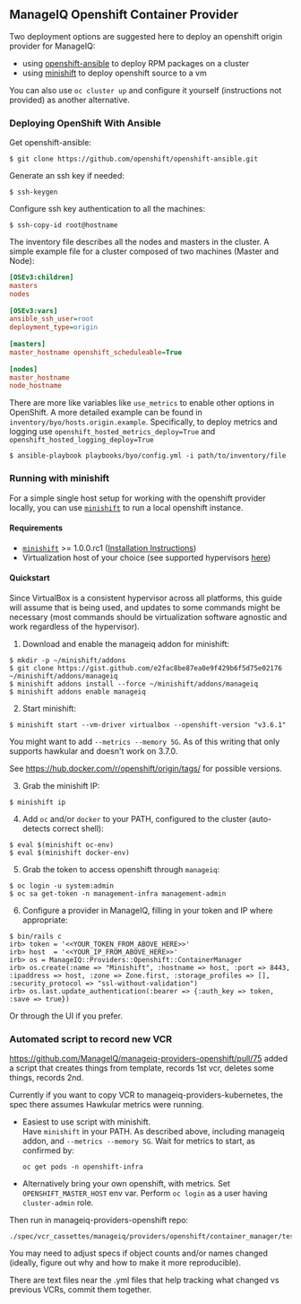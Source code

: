 ## ManageIQ Openshift Container Provider

Two deployment options are suggested here to deploy an openshift origin
provider for ManageIQ:

- using [openshift-ansible](https://github.com/openshift/openshift-ansible) to
  deploy RPM packages on a cluster
- using [minishift](https://github.com/minishift/minishift) to deploy
  openshift source to a vm

You can also use `oc cluster up` and configure it yourself (instructions not
provided) as another alternative.

### Deploying OpenShift With Ansible

Get openshift-ansible:

```console
$ git clone https://github.com/openshift/openshift-ansible.git
```

Generate an ssh key if needed:

```console
$ ssh-keygen
```

Configure ssh key authentication to all the machines:

```console
$ ssh-copy-id root@hostname
```

The inventory file describes all the nodes and masters in the cluster. A simple
example file for a cluster composed of two machines (Master and Node):

```INI
[OSEv3:children]
masters
nodes
 
[OSEv3:vars]
ansible_ssh_user=root
deployment_type=origin
 
[masters]
master_hostname openshift_scheduleable=True
 
[nodes]
master_hostname
node_hostname
```

There are more like variables like `use_metrics` to enable other options in
OpenShift.  A more detailed example can be found in
`inventory/byo/hosts.origin.example`. Specifically, to deploy metrics and
logging use `openshift_hosted_metrics_deploy=True` and
`openshift_hosted_logging_deploy=True`

```console
$ ansible-playbook playbooks/byo/config.yml -i path/to/inventory/file
```


### Running with minishift


For a simple single host setup for working with the openshift provider locally,
you can use [`minishift`](https://github.com/minishift/minishift) to run a
local openshift instance.


#### Requirements

* [`minishift`](https://github.com/minishift/minishift) >= 1.0.0.rc1 ([Installation Instructions](https://docs.openshift.org/latest/minishift/getting-started/installing.html#installing-instructions))
* Virtualization host of your choice (see supported hypervisors [here](https://docs.openshift.org/latest/minishift/getting-started/installing.html#install-prerequisites))


#### Quickstart

Since VirtualBox is a consistent hypervisor across all platforms, this guide
will assume that is being used, and updates to some commands might be
necessary (most commands should be virtualization software agnostic and work
regardless of the hypervisor).

1. Download and enable the manageiq addon for minishift:
  
  ```console
  $ mkdir -p ~/minishift/addons
  $ git clone https://gist.github.com/e2fac8be87ea0e9f429b6f5d75e02176 ~/minishift/addons/manageiq
  $ minishift addons install --force ~/minishift/addons/manageiq
  $ minishift addons enable manageiq
  ```
  
2. Start minishift:
  
  ```console
  $ minishift start --vm-driver virtualbox --openshift-version "v3.6.1"
  ```
  
  You might want to add `--metrics --memory 5G`.  As of this writing that only supports hawkular and doesn't work on 3.7.0.
  
  See https://hub.docker.com/r/openshift/origin/tags/ for possible versions.
  
3. Grab the minishift IP:
  
  ```console
  $ minishift ip
  ```
  
4. Add `oc` and/or `docker` to your PATH, configured to the cluster (auto-detects correct shell):
  
  ```console
  $ eval $(minishift oc-env)
  $ eval $(minishift docker-env)
  ```
  
5. Grab the token to access openshift through `manageiq`:
  
  ```console
  $ oc login -u system:admin
  $ oc sa get-token -n management-infra management-admin
  ```
  
6. Configure a provider in ManageIQ, filling in your token and IP where
   appropriate:
  
  ```console
  $ bin/rails c
  irb> token = '<<YOUR_TOKEN_FROM_ABOVE_HERE>>'
  irb> host  = '<<YOUR_IP_FROM_ABOVE_HERE>>'
  irb> os = ManageIQ::Providers::Openshift::ContainerManager
  irb> os.create(:name => "Minishift", :hostname => host, :port => 8443, :ipaddress => host, :zone => Zone.first, :storage_profiles => [], :security_protocol => "ssl-without-validation")
  irb> os.last.update_authentication(:bearer => {:auth_key => token, :save => true})
  ```
  
  Or through the UI if you prefer.

### Automated script to record new VCR

https://github.com/ManageIQ/manageiq-providers-openshift/pull/75 added a script that creates things from template, records 1st vcr, deletes some things, records 2nd.

Currently if you want to copy VCR to manageiq-providers-kubernetes, the spec there assumes Hawkular metrics were running.

- Easiest to use script with minishift.  
  Have `minishift` in your PATH.
  As described above, including manageiq addon, and `--metrics --memory 5G`.
  Wait for metrics to start, as confirmed by:
    ```console
    oc get pods -n openshift-infra
    ```
- Alternatively bring your own openshift, with metrics. 
  Set `OPENSHIFT_MASTER_HOST` env var.
  Perform `oc login` as a user having `cluster-admin` role.

Then run in manageiq-providers-openshift repo:
```
./spec/vcr_cassettes/manageiq/providers/openshift/container_manager/test_objects_record.sh
```

You may need to adjust specs if object counts and/or names changed (ideally, figure out why and how to make it more reproducible).

There are text files near the .yml files that help tracking what changed vs previous VCRs, commit them together.
